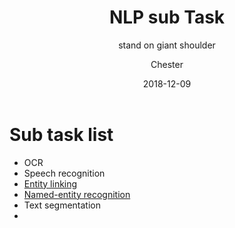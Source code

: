 ﻿---
layout:     post
title:      NLP sub Task
subtitle:   stand on giant shoulder
date:       2018-12-09
author:    Chester
catalog: true
tags:
	-paper
---
# Sub task list
- OCR
- Speech recognition
- [Entity linking](https://en.wikipedia.org/wiki/Entity_linking)
- [Named-entity recognition](https://en.wikipedia.org/wiki/Named-entity_recognition "Named-entity recognition")
- Text segmentation
- 
<!--stackedit_data:
eyJoaXN0b3J5IjpbLTIxMTk1ODYyOTksLTg5NjIwMDk5XX0=
-->
